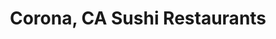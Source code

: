 ---
layout: city
title: Corona, CA Sushi Restaurants
permalink: /california/corona/
stateAbbr: CA
stateName: California
cityName: Corona

---
